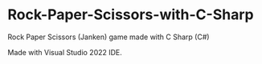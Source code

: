 # Rock-Paper-Scissors-with-C-Sharp
Rock Paper Scissors (Janken) game made with C Sharp (C#)

Made with Visual Studio 2022 IDE.
